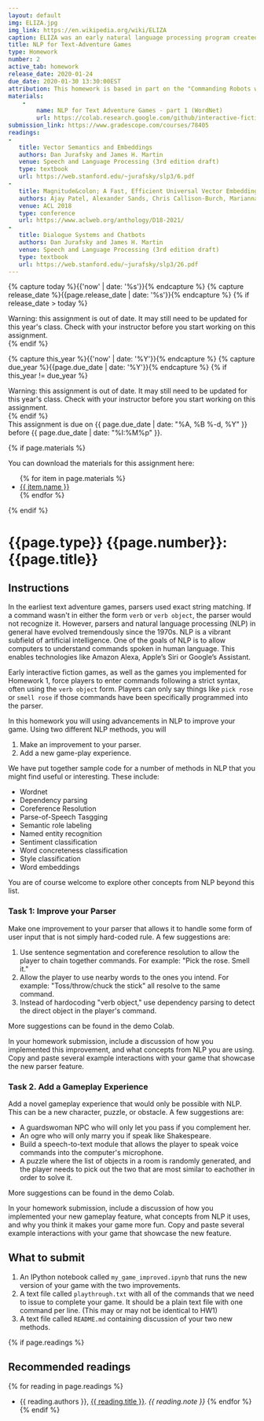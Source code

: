 ```yaml
---
layout: default
img: ELIZA.jpg
img_link: https://en.wikipedia.org/wiki/ELIZA
caption: ELIZA was an early natural language processing program created in the 1960s.
title: NLP for Text-Adventure Games
type: Homework
number: 2
active_tab: homework
release_date: 2020-01-24 
due_date: 2020-01-30 13:30:00EST
attribution: This homework is based in part on the "Commanding Robots with Natural Language" R2D2 assignment from UPenn's Artificial Intelligence class (CIS 521), which was developed by John Zhang, Calvin Zhenghua Chen, and Chris Callison-Burch with help from Yrvine Thelusma.
materials:
    - 
        name: NLP for Text Adventure Games - part 1 (WordNet)
        url: https://colab.research.google.com/github/interactive-fiction-class/interactive-fiction-class.github.io/blob/master/homeworks/nlp-for-text-adventures/NLP_for_Text_Adventure_Games_part_1.ipynb
submission_link: https://www.gradescope.com/courses/78405
readings:
-
   title: Vector Semantics and Embeddings 
   authors: Dan Jurafsky and James H. Martin
   venue: Speech and Language Processing (3rd edition draft)
   type: textbook
   url: https://web.stanford.edu/~jurafsky/slp3/6.pdf
-
   title: Magnitude&colon; A Fast, Efficient Universal Vector Embedding Utility Package
   authors: Ajay Patel, Alexander Sands, Chris Callison-Burch, Marianna Apidianaki
   venue: ACL 2018
   type: conference
   url: https://www.aclweb.org/anthology/D18-2021/
-
   title: Dialogue Systems and Chatbots 
   authors: Dan Jurafsky and James H. Martin
   venue: Speech and Language Processing (3rd edition draft)
   type: textbook
   url: https://web.stanford.edu/~jurafsky/slp3/26.pdf
---
```


<!-- Check whether the assignment is ready to release -->
{% capture today %}{{'now' | date: '%s'}}{% endcapture %}
{% capture release_date %}{{page.release_date | date: '%s'}}{% endcapture %}
{% if release_date > today %} 
<div class="alert alert-danger">
Warning: this assignment is out of date.  It may still need to be updated for this year's class.  Check with your instructor before you start working on this assignment.
</div>
{% endif %}
<!-- End of check whether the assignment is up to date -->


<!-- Check whether the assignment is up to date -->
{% capture this_year %}{{'now' | date: '%Y'}}{% endcapture %}
{% capture due_year %}{{page.due_date | date: '%Y'}}{% endcapture %}
{% if this_year != due_year %} 
<div class="alert alert-danger">
Warning: this assignment is out of date.  It may still need to be updated for this year's class.  Check with your instructor before you start working on this assignment.
</div>
{% endif %}
<!-- End of check whether the assignment is up to date -->


<div class="alert alert-info">
This assignment is due on {{ page.due_date | date: "%A, %B %-d, %Y" }} before {{ page.due_date | date: "%I:%M%p" }}. 
</div>

{% if page.materials %}
<div class="alert alert-info">
You can download the materials for this assignment here:
<ul>
{% for item in page.materials %}
<li><a href="{{item.url}}">{{ item.name }}</a></li>
{% endfor %}
</ul>
</div>
{% endif %}


{{page.type}} {{page.number}}: {{page.title}}
=============================================================

## Instructions

In the earliest text adventure games, parsers used exact string matching. If a command wasn't in either the form `verb` or `verb object`, the parser would not recognize it. However, parsers and natural language processing (NLP) in general have evolved tremendously since the 1970s. NLP is a vibrant subfield of artificial intelligence.  One of the goals of NLP is to allow computers to understand commands spoken in human language.  This enables technologies like Amazon Alexa, Apple’s Siri or Google’s Assistant.


Early interactive fiction games, as well as the games you implemented for Homework 1, force players to enter commands following a strict syntax, often using the `verb object` form. Players can only say things like `pick rose` or `smell rose` if those commands have been specifically programmed into the parser. 

In this homework you will using advancements in NLP to improve your game. Using two different NLP methods, you will 

1. Make an improvement to your parser. 
2. Add a new game-play experience.

We have put together sample code for a number of methods in NLP that you might find useful or interesting. These include:

* Wordnet 
* Dependency parsing
* Coreference Resolution
* Parse-of-Speech Tasgging
* Semantic role labeling
* Named entity recognition
* Sentiment classification
* Word concreteness classification
* Style classification
* Word embeddings

You are of course welcome to explore other concepts from NLP beyond this list. 


### Task 1: Improve your Parser

Make one improvement to your parser that allows it to handle some form of user input that is not simply hard-coded rule. A few suggestions are:

1. Use sentence segmentation and coreference resolution to allow the player to chain together commands. For example: "Pick the rose. Smell it."
2. Allow the player to use nearby words to the ones you intend. For example: "Toss/throw/chuck the stick" all resolve to the same command.
3. Instead of hardocoding "verb object," use dependency parsing to detect the direct object in the player's command.

More suggestions can be found in the demo Colab.

In your homework submission, include a discussion of how you implemented this improvement, and what concepts from NLP you are using. Copy and paste several example interactions with your game that showcase the new parser feature.


### Task 2. Add a Gameplay Experience
Add a novel gameplay experience that would only be possible with NLP.
This can be a new character, puzzle, or obstacle. A few suggestions are: 

* A guardswoman NPC who will only let you pass if you complement her.
* An ogre who will only marry you if speak like Shakespeare.
* Build a speech-to-text module that allows the player to speak voice commands into the computer's microphone.
* A puzzle where the list of objects in a room is randomly generated, and the player needs to pick out the two that are most similar to eachother in order to solve it.

More suggestions can be found in the demo Colab.

In your homework submission, include a discussion of how you implemented your new gameplay feature, what concepts from NLP it uses, and why you think it makes your game more fun. Copy and paste several example interactions with your game that showcase the new feature.


## What to submit

1. An IPython notebook called `my_game_improved.ipynb` that runs the new version of your game with the two improvements.
3. A text file called `playthrough.txt` with all of the commands that we need to issue to complete your game. It should be a plain text file with one command per line. (This may or may not be identical to HW1)
4. A text file called `README.md` containing discussion of your two new methods. 

{% if page.readings %} 
## Recommended readings
{% for reading in page.readings %}
* {{ reading.authors }}, <a href="{{ reading.url }}">{{ reading.title }}</a>.  _{{ reading.note }}_
{% endfor %}
{% endif %}

